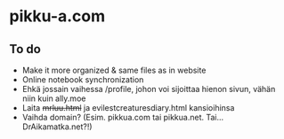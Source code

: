 # pikku-a.com

## To do
- Make it more organized & same files as in website
- Online notebook synchronization
- Ehkä jossain vaihessa /profile, johon voi sijoittaa hienon sivun, vähän niin kuin ally.moe
- Laita ~~mrluu.html~~ ja evilestcreaturesdiary.html kansioihinsa
- Vaihda domain? (Esim. pikkua.com tai pikkua.net. Tai... DrAikamatka.net?!)